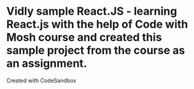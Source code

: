 # Vidly sample React.JS - learning React.js with the help of Code with Mosh course and created this sample project from the course as an assignment.
Created with CodeSandbox
